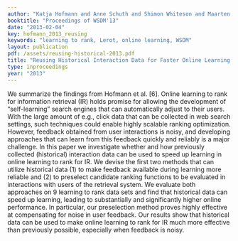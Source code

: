 ```yaml
---
author: "Katja Hofmann and Anne Schuth and Shimon Whiteson and Maarten de Rijke"
booktitle: "Proceedings of WSDM'13"
date: "2013-02-04"
key: hofmann_2013_reusing
keywords: "learning to rank, Lerot, online learning, WSDM"
layout: publication
pdf: /assets/reusing-historical-2013.pdf
title: "Reusing Historical Interaction Data for Faster Online Learning to Rank for IR"
type: inproceedings
year: "2013"
---
```


We summarize the findings from Hofmann et al. [6]. Online learning to rank for information retrieval (IR) holds promise for allowing the development of “self-learning” search engines that can automatically adjust to their users. With the large amount of e.g., click data that can be collected in web search settings, such techniques could enable highly scalable ranking optimization. However, feedback obtained from user interactions is noisy, and developing approaches that can learn from this feedback quickly and reliably is a major challenge. In this paper we investigate whether and how previously collected (historical) interaction data can be used to speed up learning in online learning to rank for IR. We devise the first two methods that can utilize historical data (1) to make feedback available during learning more reliable and (2) to preselect candidate ranking functions to be evaluated in interactions with users of the retrieval system. We evaluate both approaches on 9 learning to rank data sets and find that historical data can speed up learning, leading to substantially and significantly higher online performance. In particular, our preselection method proves highly effective at compensating for noise in user feedback. Our results show that historical data can be used to make online learning to rank for IR much more effective than previously possible, especially when feedback is noisy.

